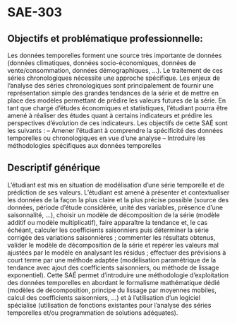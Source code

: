 # SAE-303
## Objectifs et problématique professionnelle:
Les données temporelles forment une source très importante de données (données climatiques, données socio-économiques, données de vente/consommation, données démographiques, ...). Le traitement de ces séries chronologiques nécessite une approche spécifique. Les enjeux de l’analyse des séries chronologiques sont principalement de fournir une représentation simple des grandes tendances de la série et de mettre en place des modèles permettant de prédire les valeurs futures de la série.
En tant que chargé d’études économiques et statistiques, l’étudiant pourra être amené à réaliser des études quant à certains indicateurs et prédire les perspectives d’évolution de ces indicateurs.
Les objectifs de cette SAÉ sont les suivants :
– Amener l’étudiant à comprendre la spécificité des données temporelles ou chronologiques en vue d’une analyse
– Introduire les méthodologies spécifiques aux données temporelles

## Descriptif générique
L’étudiant est mis en situation de modélisation d’une série temporelle et de prédiction de ses valeurs. L’étudiant est amené à présenter et contextualiser les données de la façon la plus claire et la plus précise possible (source des données, période d’étude considérée, unité des variables, présence d’une saisonnalité, ...), choisir un modèle de décomposition de la série (modèle additif ou modèle multiplicatif), faire apparaître la tendance et, le cas échéant, calculer les coefficients saisonniers puis déterminer la série corrigée des variations saisonnières ; commenter les résultats obtenus, valider le modèle de décomposition de la série et repérer les valeurs mal ajustées par le modèle en analysant les résidus ; effectuer des prévisions à court terme par une méthode adaptée (modélisation paramétrique de la tendance avec ajout des coefficients saisonniers, ou méthode de lissage exponentiel).
Cette SAÉ permet d’introduire une méthodologie d’exploitation des données temporelles en abordant le formalisme mathématique dédié (modèles de décomposition, principe du lissage par moyennes mobiles, calcul des coefficients saisonniers, ...) et à l’utilisation d’un logiciel spécialisé (utilisation de fonctions existantes pour l’analyse des séries temporelles et/ou programmation de solutions adéquates).
